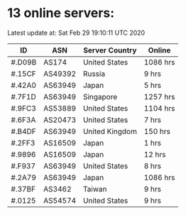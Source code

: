 # 13 online servers:

Latest update at: Sat Feb 29 19:10:11 UTC 2020

| ID | ASN | Server Country | Online |
| -- | --- | -------------- | ------ |
| #.D09B | AS174 | United States | 1086 hrs |
| #.15CF | AS49392 | Russia | 9 hrs |
| #.42A0 | AS63949 | Japan | 5 hrs |
| #.7F1D | AS63949 | Singapore | 1257 hrs |
| #.9FC3 | AS53889 | United States | 1104 hrs |
| #.6F3A | AS20473 | United States | 7 hrs |
| #.B4DF | AS63949 | United Kingdom | 150 hrs |
| #.2FF3 | AS16509 | Japan | 1 hrs |
| #.9896 | AS16509 | Japan | 12 hrs |
| #.F937 | AS63949 | United States | 8 hrs |
| #.2A79 | AS63949 | Japan | 1086 hrs |
| #.37BF | AS3462 | Taiwan | 9 hrs |
| #.0125 | AS54574 | United States | 9 hrs |

